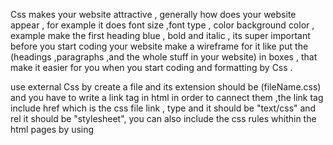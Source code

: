 Css makes your website attractive , generally how does your website appear , for example it does font size ,font type , color 
background color , example make the first heading blue , bold and italic , its super important before you start coding your website
make a wireframe for it like put the (headings ,paragraphs ,and the whole stuff in your website) in boxes , that make it easier for
 you when you start coding and formatting by Css .

use external Css by create a file and its extension should be (fileName.css) and you have to write a link tag in html 
in order to cannect them ,the link tag include href which is the css file link , type and it should be "text/css" and 
rel it should be "stylesheet", you can also include the css rules whithin the html pages by using <style> tag which 
usually sits inside the head, Css declarations sit inside curly brackets and each made of two parts a property and 
the value , seperated by semicolon.
example for extrnal Css : h3 {font-family: Arial;color: yellow;} here the values are font-size and color 
and the values are Arial and yellow .

color can make your website alive , there are three ways th spacify the colors for your pages 
1- RGB values : these expression indicate how much red , green and blue colors are used to make it up .
example rgb (100,90,80)
2- HEX codes : These are six-digit codes that represent the amount of red,green and blue in a color,
preceded by a pound or hash #
sign.  example: #ee3e80
3- Color names : there are 147 colors available in your browser , for example whitesmoke , darkgreen .
all color you have seen in your computer are made up by mixing these three color red , green and blue .

there is imporatnt factor called the contrast it should be sutable with your font color to make it easy for reading,
hsl and hsla 
hue This is expressed as an angle(between 0 and 360 degrees).
saturation This is expressed as a percentage.
lightness This is expressed as apercentage with 0% being white,
50% being normal, and 100% being black.
